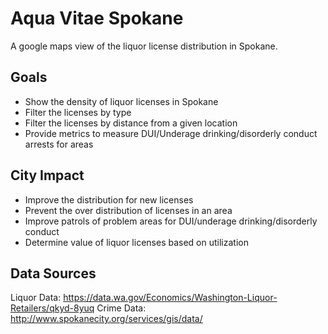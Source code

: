 Aqua Vitae Spokane
==================

A google maps view of the liquor license distribution in Spokane.


Goals
-----

* Show the density of liquor licenses in Spokane
* Filter the licenses by type
* Filter the licenses by distance from a given location
* Provide metrics to measure DUI/Underage drinking/disorderly conduct arrests for areas

City Impact
-----------

* Improve the distribution for new licenses
* Prevent the over distribution of licenses in an area
* Improve patrols of problem areas for DUI/underage drinking/disorderly conduct
* Determine value of liquor licenses based on utilization

Data Sources
------------

Liquor Data: https://data.wa.gov/Economics/Washington-Liquor-Retailers/qkyd-8yuq
Crime Data: http://www.spokanecity.org/services/gis/data/